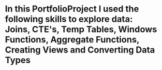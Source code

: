 # In this PortfolioProject I used the following skills to explore data: Joins, CTE's, Temp Tables, Windows Functions, Aggregate Functions, Creating Views and Converting Data Types
